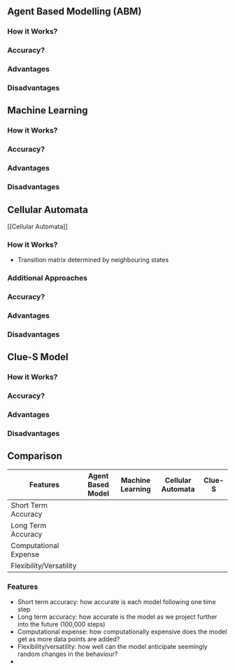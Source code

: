 ## Agent Based Modelling (ABM)

### How it Works?

### Accuracy?

### Advantages

### Disadvantages

## Machine Learning

### How it Works?

### Accuracy?

### Advantages

### Disadvantages

## Cellular Automata
[[Cellular Automata]]
### How it Works?

- Transition matrix determined by neighbouring states
### Additional Approaches
### Accuracy?

### Advantages

### Disadvantages

## Clue-S Model

### How it Works?

### Accuracy?

### Advantages

### Disadvantages

## Comparison

| Features                | Agent Based Model | Machine Learning | Cellular Automata | Clue-S |
| ----------------------- | ----------------- | ---------------- | ----------------- | ------ |
| Short Term Accuracy     |                   |                  |                   |        |
| Long Term Accuracy      |                   |                  |                   |        |
| Computational Expense   |                   |                  |                   |        |
| Flexibility/Versatility |                   |                  |                   |        |

### Features
- Short term accuracy: how accurate is each model following one time step
- Long term accuracy: how accurate is the model as we project further into the future (100,000 steps)
- Computational expense: how computationally expensive does the model get as more data points are added?
- Flexibility/versatility: how well can the model anticipate seemingly random changes in the behaviour?
- 